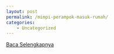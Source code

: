 ```yaml
---
layout: post
permalink: /mimpi-perampok-masuk-rumah/
categories:
    - Uncategorized
---
```


[Baca Selengkapnya](/08)